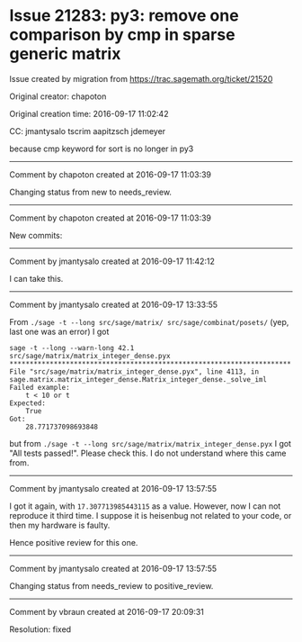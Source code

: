 # Issue 21283: py3: remove one comparison by cmp in sparse generic matrix

Issue created by migration from https://trac.sagemath.org/ticket/21520

Original creator: chapoton

Original creation time: 2016-09-17 11:02:42

CC:  jmantysalo tscrim aapitzsch jdemeyer

because cmp keyword for sort is no longer in py3


---

Comment by chapoton created at 2016-09-17 11:03:39

Changing status from new to needs_review.


---

Comment by chapoton created at 2016-09-17 11:03:39

New commits:


---

Comment by jmantysalo created at 2016-09-17 11:42:12

I can take this.


---

Comment by jmantysalo created at 2016-09-17 13:33:55

From `./sage -t --long src/sage/matrix/ src/sage/combinat/posets/` (yep, last one was an error) I got


```
sage -t --long --warn-long 42.1 src/sage/matrix/matrix_integer_dense.pyx
**********************************************************************
File "src/sage/matrix/matrix_integer_dense.pyx", line 4113, in sage.matrix.matrix_integer_dense.Matrix_integer_dense._solve_iml
Failed example:
    t < 10 or t
Expected:
    True
Got:
    28.771737098693848
```


but from `./sage -t --long src/sage/matrix/matrix_integer_dense.pyx` I got "All tests passed!". Please check this. I do not understand where this came from.


---

Comment by jmantysalo created at 2016-09-17 13:57:55

I got it again, with `17.307713985443115` as a value. However, now I can not reproduce it third time. I suppose it is heisenbug not related to your code, or then my hardware is faulty.

Hence positive review for this one.


---

Comment by jmantysalo created at 2016-09-17 13:57:55

Changing status from needs_review to positive_review.


---

Comment by vbraun created at 2016-09-17 20:09:31

Resolution: fixed
